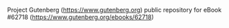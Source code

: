 Project Gutenberg (https://www.gutenberg.org) public repository for eBook #62718 (https://www.gutenberg.org/ebooks/62718)

